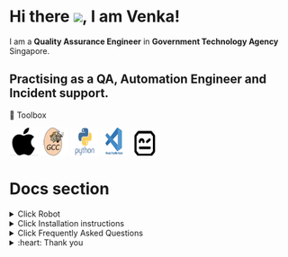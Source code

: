 # Hi there <img src= "https://raw.githubusercontent.com/MartinHeinz/MartinHeinz/master/wave.gif" width="30px">, I am Venka!

I am a **Quality Assurance Engineer** in **Government Technology Agency** Singapore.

Practising as a QA, Automation Engineer and Incident support.
----

🧰 Toolbox

<img src= "assets/Fig1.png" alt= "apple logo" width="50" height="50"> <img src= "assets/Fig2.png" alt= "apple logo" width="50" height="50"> <img src= "assets/Fig3.png" alt= "apple logo" width="50" height="50"> <img src= "assets/Fig4.png" alt= "apple logo" width="50" height="50"> <img src= "assets/Fig5.png" alt= "apple logo" width="50" height="50">

# Docs section
<details>
  
  <summary>Click Robot</summary>
  
   ## Robot
  
      * [Getting Started](Robot/Getting%20Started)
      * [Introduction](Robot/Introduction)
  
  </details> 
  
 <details>
  
  <summary>Click Installation instructions</summary>
  
  ## Installation instructions
  
      * [Getting Started](Robot/Getting%20Started)
      * [Introduction](Robot/Introduction)
      * [Installation](Robot/Installation)
      * [Automation](Robot/Automation) 
  
  </details>
  
  <details>
  
  <summary>Click Frequently Asked Questions</summary>
  
  ## FAQs
  
      * [General](FAQs/General)
      * [Automation](FAQs/Account)
  
   </details>
   

 <details>
  
 <summary>:heart: Thank you</summary>
  
![Image is not available](/assets/Thankyou.gif)
  
</details>  


 


  






